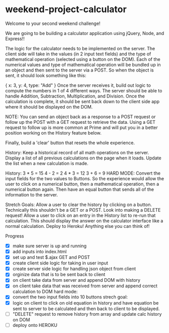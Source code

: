 # weekend-project-calculator

Welcome to your second weekend challenge!

We are going to be building a calculator application using jQuery, Node, and Express!!

The logic for the calculator needs to be implemented on the server. The client side will take in the values (in 2 input text fields) and the type of mathematical operation (selected using a button on the DOM). Each of the numerical values and type of mathematical operation will be bundled up in an object and then sent to the server via a POST. So when the object is sent, it should look something like this:

{
   x: 3,
   y: 4,
   type: "Add"
}
Once the server receives it, build out logic to compute the numbers in 1 of 4 different ways. The server should be able to handle Addition, Subtraction, Multiplication, and Division. Once the calculation is complete, it should be sent back down to the client side app where it should be displayed on the DOM.

NOTE: You can send an object back as a response to a POST request or follow up the POST with a GET request to retrieve the data. Using a GET request to follow up is more common at Prime and will put you in a better position working on the History feature below.

Finally, build a 'clear' button that resets the whole experience.

History:
Keep a historical record of all math operations on the server. Display a list of all previous calculations on the page when it loads. Update the list when a new calculation is made.

History:
3 * 5 = 15
4 - 2 = 2
4 * 3 = 12
3 + 6 = 9
HARD MODE:
Convert the input fields for the two values to Buttons. So the experience would allow the user to click on a numerical button, then a mathematical operation, then a numerical button again. Then have an equal button that sends all of the information to the server.

Stretch Goals:
Allow a user to clear the history by clicking on a button. Technically this shouldn't be a GET or a POST. Look into making a DELETE request!
Allow a user to click on an entry in the History list to re-run that calculation. This should display the answer on the calculator interface like a normal calculation.
Deploy to Heroku!
Anything else you can think of!



Progress

- [x] make sure server is up and running
- [x] add inputs into index.html
- [x] set up and test $.ajax GET and POST
- [x] create client side logic for taking in user input
- [x] create server side logic for handling json object from client
- [x] orginize data that is to be sent back to client
- [x] on client take data from server and append DOM with history
- [x] on client take data that was received from server and append correct calculation to DOM
hard mode:
- [x] convert the two input fields into 10 buttons
strech goal:
- [x] logic on client to click on old equation in history and have equation be 
sent to server to be calculated and then back to client to be displayed.
- [ ] "DELETE" request to remove history from array and update calc history on DOM
- [ ] deploy onto HEROKU
